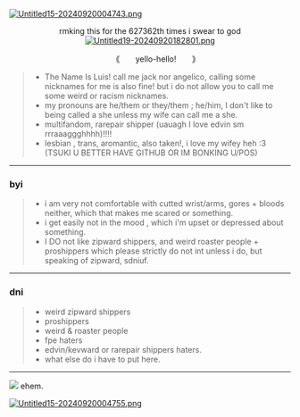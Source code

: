 [![Untitled15-20240920004743.png](https://i.postimg.cc/tJLnGVf0/Untitled15-20240920004743.png)](https://postimg.cc/jn4SzCtv)
<p align="center"

rmking this for the 627362th times i swear to god
[![Untitled19-20240920182801.png](https://i.postimg.cc/mgtnGQ28/Untitled19-20240920182801.png)](https://postimg.cc/ZWzH8vNd)
<p align="center"

### 　　｟　　yello-hello!　　｠
>- The Name Is Luis! call me jack nor angelico, calling some nicknames for me is also fine! but i do not allow you to call me some weird or racism nicknames.
>- my pronouns are he/them or they/them ; he/him, I don't like to being called a she unless my wife can call me a she. 
>- multifandom, rarepair shipper (uauagh I love edvin sm rrraaaggghhhh)!!!!
>- lesbian , trans, aromantic, also taken!, i love my wifey heh :3 (TSUKI U BETTER HAVE GITHUB OR IM BONKING U/POS)
***
### byi
>- i am very not comfortable with cutted wrist/arms, gores + bloods neither, which that makes me scared or something.
>- i get easily not in the mood , which i'm upset or depressed about something.
>- I DO not like zipward shippers, and weird roaster people + proshippers which please strictly do not int unless i do, but speaking of zipward, sdniuf.
***
### dni
>- weird zipward shippers
>- proshippers
>- weird & roaster people
>- fpe haters
>- edvin/kevward or rarepair shippers haters.
>- what else do i have to put here.
***
![](https://i.postimg.cc/MTDZCcVC/Screenshot-20240922-014657-1.png)
ehem.

[![Untitled15-20240920004755.png](https://i.postimg.cc/WzGR7B0B/Untitled15-20240920004755.png)](https://postimg.cc/N2jPsPJD)
<p align="center"